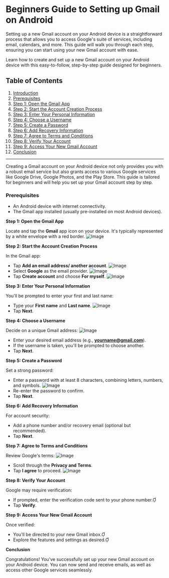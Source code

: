 # Beginners Guide to Setting up Gmail on Android 
Setting up a new Gmail account on your Android device is a straightforward process that allows you to access Google's suite of services, including email, calendars, and more. This guide will walk you through each step, ensuring you can start using your new Gmail account with ease.

Learn how to create and set up a new Gmail account on your Android device with this easy-to-follow, step-by-step guide designed for beginners.

## Table of Contents

1. [Introduction](#introduction)
2. [Prerequisites](#prerequisites)
3. [Step 1: Open the Gmail App](#step-1-open-the-gmail-app)
4. [Step 2: Start the Account Creation Process](#step-2-start-the-account-creation-process)
5. [Step 3: Enter Your Personal Information](#step-3-enter-your-personal-information)
6. [Step 4: Choose a Username](#step-4-choose-a-username)
7. [Step 5: Create a Password](#step-5-create-a-password)
8. [Step 6: Add Recovery Information](#step-6-add-recovery-information)
9. [Step 7: Agree to Terms and Conditions](#step-7-agree-to-terms-and-conditions)
10. [Step 8: Verify Your Account](#step-8-verify-your-account)
11. [Step 9: Access Your New Gmail Account](#step-9-access-your-new-gmail-account)
12. [Conclusion](#conclusion)

---



Creating a Gmail account on your Android device not only provides you with a robust email service but also grants access to various Google services like Google Drive, Google Photos, and the Play Store. This guide is tailored for beginners and will help you set up your Gmail account step by step.

### Prerequisites

- An Android device with internet connectivity.
- The Gmail app installed (usually pre-installed on most Android devices).

**Step 1: Open the Gmail App**

Locate and tap the **Gmail** app icon on your device. It's typically represented by a white envelope with a red border. ![Image](./b778c1868a37df8ab640b9148d030e42.png)

**Step 2: Start the Account Creation Process**

In the Gmail app:

- Tap **Add an email address/ another account**. ![Image](./2e263e31851dc5faf6b5b05325a28186.png)
- Select **Google** as the email provider. ![Image](./eb9d9ed316557a23a07c8bf43bcbfb8a.png)
- Tap **Create account** and choose **For myself**. ![Image](./3644f69b644bb33c373eb83e77d36891.png)

**Step 3: Enter Your Personal Information**

You'll be prompted to enter your first and last name:

- Type your **First name** and **Last name**. ![Image](./9d79ec34be4674ee52e9906cbe032e15.png)
- Tap **Next**.

**Step 4: Choose a Username**

Decide on a unique Gmail address: ![Image](./90a4e83850929bc34e889e4bb492cbd9.png)

- Enter your desired email address (e.g., **yourname@gmail.com**).
- If the username is taken, you'll be prompted to choose another.
- Tap **Next**.

**Step 5: Create a Password**

Set a strong password:

- Enter a password with at least 8 characters, combining letters, numbers, and symbols. ![Image](./1166d6482d33cc04bea11e7db4588665.png) 
- Re-enter the password to confirm.
- Tap **Next**.

**Step 6: Add Recovery Information**

For account security:

- Add a phone number and/or recovery email (optional but recommended).
- Tap **Next**.

**Step 7: Agree to Terms and Conditions**

Review Google's terms: ![Image](./58f0f26ac5f52fac77d507c755821c20.png) 

- Scroll through the **Privacy and Terms**.
- Tap **I agree** to proceed. ![Image](./a446e7d3ab84bc76dd66e2372038b3b9.png) 

**Step 8: Verify Your Account**

Google may require verification:

- If prompted, enter the verification code sent to your phone number.
- Tap **Verify**.

**Step 9: Access Your New Gmail Account**

Once verified:

- You'll be directed to your new Gmail inbox.
- Explore the features and settings as desired.

**Conclusion**

Congratulations! You've successfully set up your new Gmail account on your Android device. You can now send and receive emails, as well as access other Google services seamlessly.
